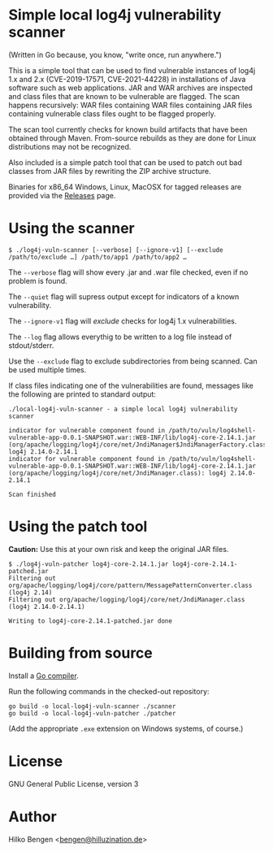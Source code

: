 # Simple local log4j vulnerability scanner

(Written in Go because, you know, "write once, run anywhere.")

This is a simple tool that can be used to find vulnerable instances of
log4j 1.x and 2.x (CVE-2019-17571, CVE-2021-44228) in installations of
Java software such as web applications. JAR and WAR archives are
inspected and class files that are known to be vulnerable are flagged.
The scan happens recursively: WAR files containing WAR files
containing JAR files containing vulnerable class files ought to be
flagged properly.

The scan tool currently checks for known build artifacts that have
been obtained through Maven. From-source rebuilds as they are done for
Linux distributions may not be recognized.

Also included is a simple patch tool that can be used to patch out bad
classes from JAR files by rewriting the ZIP archive structure.

Binaries for x86_64 Windows, Linux, MacOSX for tagged releases are
provided via the
[Releases](https://github.com/hillu/local-log4j-vuln-scanner/releases)
page.

# Using the scanner

``` console
$ ./log4j-vuln-scanner [--verbose] [--ignore-v1] [--exclude /path/to/exclude …] /path/to/app1 /path/to/app2 …
```

The `--verbose` flag will show every .jar and .war file checked, even if no problem is found.

The `--quiet` flag will supress output except for indicators of a known vulnerability.

The `--ignore-v1` flag will _exclude_ checks for log4j 1.x vulnerabilities.

The `--log` flag allows everythig to be written to a log file instead of stdout/stderr.

Use the `--exclude` flag to exclude subdirectories from being scanned. Can be used multiple times.

If class files indicating one of the vulnerabilities are found,
messages like the following are printed to standard output:
``` console
./local-log4j-vuln-scanner - a simple local log4j vulnerability scanner

indicator for vulnerable component found in /path/to/vuln/log4shell-vulnerable-app-0.0.1-SNAPSHOT.war::WEB-INF/lib/log4j-core-2.14.1.jar (org/apache/logging/log4j/core/net/JndiManager$JndiManagerFactory.class): log4j 2.14.0-2.14.1
indicator for vulnerable component found in /path/to/vuln/log4shell-vulnerable-app-0.0.1-SNAPSHOT.war::WEB-INF/lib/log4j-core-2.14.1.jar (org/apache/logging/log4j/core/net/JndiManager.class): log4j 2.14.0-2.14.1

Scan finished
```

# Using the patch tool

**Caution:** Use this at your own risk and keep the original JAR files.
```
$ ./log4j-vuln-patcher log4j-core-2.14.1.jar log4j-core-2.14.1-patched.jar
Filtering out org/apache/logging/log4j/core/pattern/MessagePatternConverter.class (log4j 2.14)
Filtering out org/apache/logging/log4j/core/net/JndiManager.class (log4j 2.14.0-2.14.1)

Writing to log4j-core-2.14.1-patched.jar done
```

# Building from source

Install a [Go compiler](https://golang.org/dl).

Run the following commands in the checked-out repository:
```
go build -o local-log4j-vuln-scanner ./scanner
go build -o local-log4j-vuln-patcher ./patcher
```
(Add the appropriate `.exe` extension on Windows systems, of course.)

# License

GNU General Public License, version 3

# Author

Hilko Bengen <<bengen@hilluzination.de>>
